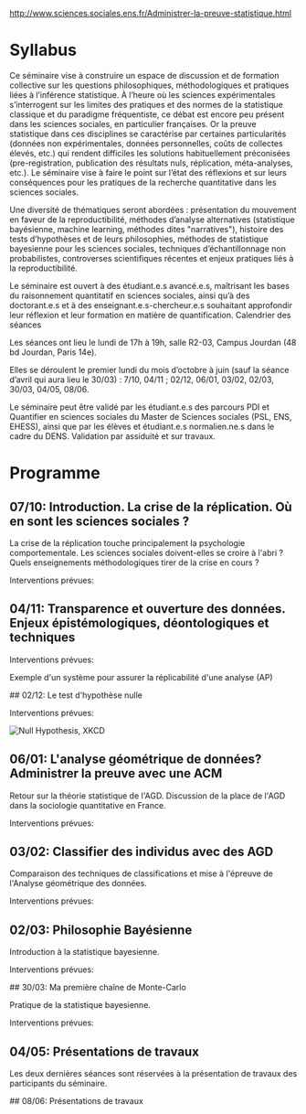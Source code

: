 http://www.sciences.sociales.ens.fr/Administrer-la-preuve-statistique.html

# Syllabus

Ce séminaire vise à construire un espace de discussion et de formation collective sur les questions philosophiques, méthodologiques et pratiques liées à l’inférence statistique. À l’heure où les sciences expérimentales s’interrogent sur les limites des pratiques et des normes de la statistique classique et du paradigme fréquentiste, ce débat est encore peu présent dans les sciences sociales, en particulier françaises. Or la preuve statistique dans ces disciplines se caractérise par certaines particularités (données non expérimentales, données personnelles, coûts de collectes élevés, etc.) qui rendent difficiles les solutions habituellement préconisées (pre-registration, publication des résultats nuls, réplication, méta-analyses, etc.). Le séminaire vise à faire le point sur l’état des réflexions et sur leurs conséquences pour les pratiques de la recherche quantitative dans les sciences sociales.

Une diversité de thématiques seront abordées : présentation du mouvement en faveur de la reproductibilité, méthodes d’analyse alternatives (statistique bayésienne, machine learning, méthodes dites "narratives"), histoire des tests d’hypothèses et de leurs philosophies, méthodes de statistique bayesienne pour les sciences sociales, techniques d’échantillonnage non probabilistes, controverses scientifiques récentes et enjeux pratiques liés à la reproductibilité.

Le séminaire est ouvert à des étudiant.e.s avancé.e.s, maîtrisant les bases du raisonnement quantitatif en sciences sociales, ainsi qu’à des doctorant.e.s et à des enseignant.e.s-chercheur.e.s souhaitant approfondir leur réflexion et leur formation en matière de quantification.
Calendrier des séances

Les séances ont lieu le lundi de 17h à 19h, salle R2-03, Campus Jourdan (48 bd Jourdan, Paris 14e).

Elles se déroulent le premier lundi du mois d’octobre à juin (sauf la séance d’avril qui aura lieu le 30/03) : 7/10, 04/11 ; 02/12, 06/01, 03/02, 02/03, 30/03, 04/05, 08/06.

Le séminaire peut être validé par les étudiant.e.s des parcours PDI et Quantifier en sciences sociales du Master de Sciences sociales (PSL, ENS, EHESS), ainsi que par les élèves et étudiant.e.s normalien.ne.s dans le cadre du DENS. Validation par assiduité et sur travaux.

# Programme

## 07/10: Introduction. La crise de la réplication. Où en sont les sciences sociales ?

La crise de la réplication touche principalement la psychologie comportementale. Les sciences sociales doivent-elles se croire à l'abri ? Quels enseignements méthodologiques tirer de la crise en cours ?

Interventions prévues:

## 04/11: Transparence et ouverture des données. Enjeux épistémologiques, déontologiques et techniques

Interventions prévues:

Exemple d'un système pour assurer la réplicabilité d'une analyse (AP)

## 02/12: Le test d'hypothèse nulle

Interventions prévues:

![Null Hypothesis, XKCD](https://imgs.xkcd.com/comics/null_hypothesis.png)

## 06/01: L'analyse géométrique de données? Administrer la preuve avec une ACM

Retour sur la théorie statistique de l'AGD. Discussion de la place de l'AGD dans la sociologie quantitative en France.

Interventions prévues:

## 03/02: Classifier des individus avec des AGD

Comparaison des techniques de classifications et mise à l'épreuve de l'Analyse géométrique des données.

Interventions prévues:

## 02/03: Philosophie Bayésienne

Introduction à la statistique bayesienne.

Interventions prévues:

## 30/03: Ma première chaîne de Monte-Carlo

Pratique de la statistique bayesienne.

Interventions prévues:

## 04/05: Présentations de travaux

Les deux dernières séances sont réservées à la présentation de travaux des participants du séminaire.

## 08/06: Présentations de travaux
